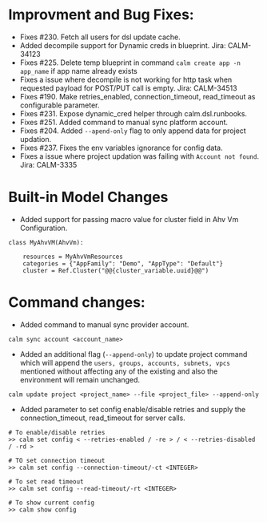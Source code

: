 # Improvment and Bug Fixes:

- Fixes #230. Fetch all users for dsl update cache.
- Added decompile support for Dynamic creds in blueprint. Jira: CALM-34123
- Fixes #225. Delete temp blueprint in command `calm create app -n app_name` if app name already exists
- Fixes a issue where decompile is not working for http task when requested payload for POST/PUT call is empty. Jira: CALM-34513
- Fixes #190. Make retries_enabled, connection_timeout, read_timeout as configurable parameter.
- Fixes #231. Expose dynamic_cred helper through calm.dsl.runbooks.
- Fixes #251. Added command to manual sync platform account.
- Fixes #204. Added `--apend-only` flag to only append data for project updation.
- Fixes #237. Fixes the env variables ignorance for config data.
- Fixes a issue where project updation was failing with `Account not found`. Jira: CALM-3335


# Built-in Model Changes

- Added support for passing macro value for cluster field in Ahv Vm Configuration.
```
class MyAhvVM(AhvVm):

    resources = MyAhvVmResources
    categories = {"AppFamily": "Demo", "AppType": "Default"}
    cluster = Ref.Cluster("@@{cluster_variable.uuid}@@")
```

# Command changes:

- Added command to manual sync provider account.
```
calm sync account <account_name>
```

- Added an additional flag (`--append-only`) to  update project command which will append the `users, groups, accounts, subnets, vpcs` mentioned without affecting any of the existing and also the environment will remain unchanged.
```
calm update project <project_name> --file <project_file> --append-only
```

- Added parameter to set config enable/disable retries and supply the connection_timeout, read_timeout for server calls.
```
# To enable/disable retries
>> calm set config < --retries-enabled / -re > / < --retries-disabled / -rd >

# TO set connection timeout
>> calm set config --connection-timeout/-ct <INTEGER>

# To set read timeout
>> calm set config --read-timeout/-rt <INTEGER>

# To show current config
>> calm show config
```